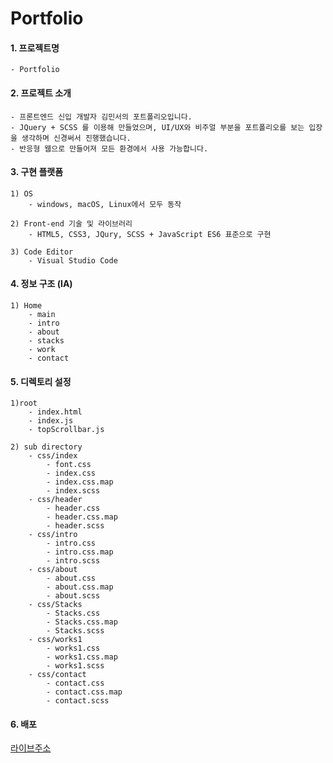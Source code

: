 # Portfolio

#### 1. 프로젝트명

    - Portfolio
    
#### 2. 프로젝트 소개

    - 프론트엔드 신입 개발자 김민서의 포트폴리오입니다.
    - JQuery + SCSS 를 이용해 만들었으며, UI/UX와 비주얼 부분을 포트폴리오를 보는 입장을 생각하며 신경써서 진행했습니다.
    - 반응형 웹으로 만들어져 모든 환경에서 사용 가능합니다.

#### 3. 구현 플랫폼 

    1) OS
        - windows, macOS, Linux에서 모두 동작 

    2) Front-end 기술 및 라이브러리  
        - HTML5, CSS3, JQury, SCSS + JavaScript ES6 표준으로 구현 

    3) Code Editor
        - Visual Studio Code

#### 4. 정보 구조 (IA) 

    1) Home
        - main
        - intro
        - about
        - stacks
        - work
        - contact

#### 5. 디렉토리 설정

    1)root
        - index.html
        - index.js
        - topScrollbar.js

    2) sub directory
        - css/index
            - font.css
            - index.css
            - index.css.map
            - index.scss
        - css/header
            - header.css
            - header.css.map
            - header.scss
        - css/intro
            - intro.css
            - intro.css.map
            - intro.scss        
        - css/about
            - about.css
            - about.css.map
            - about.scss        
        - css/Stacks
            - Stacks.css
            - Stacks.css.map
            - Stacks.scss        
        - css/works1
            - works1.css
            - works1.css.map
            - works1.scss        
        - css/contact
            - contact.css
            - contact.css.map
            - contact.scss   

#### 6. 배포
[라이브주소](https://parkhy0sh1n.github.io/Portfolio/)     
